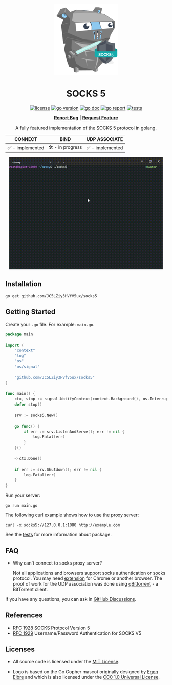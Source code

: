<div align="center">

<img alt="Gopher socks logo" src="https://github.com/JC5LZiy3HVfV5ux/socks5-assets/blob/master/logo.png?raw=true" width="200">

<h1>SOCKS 5</h1>

[![license](https://img.shields.io/badge/license-MIT-red.svg)](LICENSE)
[![go version](https://img.shields.io/github/go-mod/go-version/JC5LZiy3HVfV5ux/socks5)](go.mod)
[![go doc](https://godoc.org/github.com/JC5LZiy3HVfV5ux/socks5?status.svg)](https://pkg.go.dev/github.com/JC5LZiy3HVfV5ux/socks5)
[![go report](https://goreportcard.com/badge/github.com/JC5LZiy3HVfV5ux/socks5)](https://goreportcard.com/report/github.com/JC5LZiy3HVfV5ux/socks5)
[![tests](https://github.com/JC5LZiy3HVfV5ux/socks5/workflows/Test/badge.svg)](https://github.com/JC5LZiy3HVfV5ux/socks5/actions?workflow=Test)

<strong>[Report Bug](https://github.com/JC5LZiy3HVfV5ux/socks5/issues/new?assignees=&labels=bug&projects=&template=bug_report.yml&title=%5BBug%5D%3A+)</strong> | <strong>[Request Feature](https://github.com/JC5LZiy3HVfV5ux/socks5/issues/new?assignees=&labels=enhancement&projects=&template=feature_request.yml&title=%5BEnhancement%5D%3A+)</strong>

A fully featured implementation of the SOCKS 5 protocol in golang.

| CONNECT | BIND | UDP ASSOCIATE |
| :---: | :---: | :---: |
| ✅ - implemented | 🛠 - in progress | ✅ - implemented | 

<img alt="Gopher socks logo" src="https://github.com/JC5LZiy3HVfV5ux/socks5-assets/blob/master/preview.gif?raw=true" width="480">

</div>

## Installation

    go get github.com/JC5LZiy3HVfV5ux/socks5

## Getting Started

Create your `.go` file. For example: `main.go`.

```go
package main

import (
	"context"
	"log"
	"os"
	"os/signal"

	"github.com/JC5LZiy3HVfV5ux/socks5"
)

func main() {
	ctx, stop := signal.NotifyContext(context.Background(), os.Interrupt)
	defer stop()

	srv := socks5.New()

	go func() {
		if err := srv.ListenAndServe(); err != nil {
			log.Fatal(err)
		}
	}()

	<-ctx.Done()

	if err := srv.Shutdown(); err != nil {
		log.Fatal(err)
	}
}
```

Run your server:

    go run main.go

The following curl example shows how to use the proxy server:

    curl -x socks5://127.0.0.1:1080 http://example.com

See the [tests](socks5_test.go) for more information about package.

## FAQ

* Why can't connect to socks proxy server?

    Not all applications and browsers support socks authentication or socks protocol. You may need [extension](https://github.com/txthinking/socks5-configurator) for Chrome or another browser. The proof of work for the UDP association was done using [qBittorrent](https://github.com/qbittorrent/qBittorrent) - a BitTorrent client.

If you have any questions, you can ask in [GitHub Discussions](https://github.com/JC5LZiy3HVfV5ux/socks5/discussions/new?category=q-a).

## References

* [RFC 1928](https://www.rfc-editor.org/rfc/rfc1928.txt) SOCKS Protocol Version 5
* [RFC 1929](https://www.rfc-editor.org/rfc/rfc1929.txt) Username/Password Authentication for SOCKS V5

## Licenses

* All source code is licensed under the [MIT License](LICENSE).

* Logo is based on the Go Gopher mascot originally designed by [Egon Elbre](https://github.com/egonelbre/gophers) and which is also licensed under the [CC0 1.0 Universal License](https://creativecommons.org/publicdomain/zero/1.0/).
